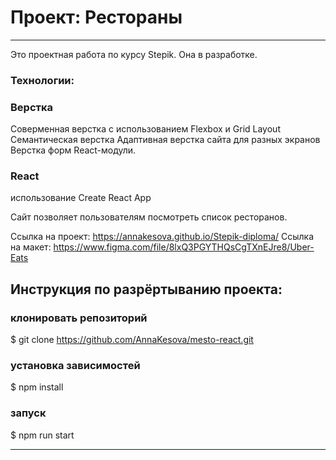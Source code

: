 # Проект: Рестораны
------
Это проектная работа по курсу Stepik. Она в разработке. 

### Технологии:  

### Верстка
Соверменная верстка с использованием Flexbox и Grid Layout
Семантическая верстка
Адаптивная верстка сайта для разных экранов
Верстка форм
React-модули.

### React
использование Create React App    

Сайт позволяет пользователям посмотреть список ресторанов.

Ссылка на проект: https://annakesova.github.io/Stepik-diploma/
Ссылка на макет: https://www.figma.com/file/8lxQ3PGYTHQsCgTXnEJre8/Uber-Eats

## Инструкция по разрёртыванию проекта:

### клонировать репозиторий

$ git clone https://github.com/AnnaKesova/mesto-react.git

### установка зависимостей

$ npm install

### запуск

$ npm run start

------